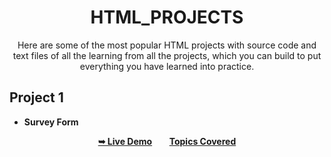 <div align="center">
  
# HTML_PROJECTS
Here are some of the most popular HTML projects with source code and text files of all the learning from all the projects, which you can build to put everything you have learned into practice.

</div>

## Project 1 
* **Survey Form**
<div align="center">
     <a href ="https://shaziasheikh01.github.io/HTML_PROJECTS/Survey%20Form/index.html"><strong> ➥ Live Demo</strong></a> &nbsp; &nbsp; &nbsp;
     <a href="https://github.com/shaziasheikh01/HTML_PROJECTS/blob/main/Survey%20Form/Learning%20From%20Survey%20Form%20Project.txt"><strong>Topics Covered </strong></a>
</div>
